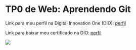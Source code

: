 <h1>TP0 de Web: Aprendendo Git</h1>

Link para meu perfil na Digital Innovation One (DIO):
<a href="https://web.digitalinnovation.one/users/pierrevieiraggg?tab=achievements">perfil</a>

Link para baixar meu certificado na DIO:
<a href="https://certificates.digitalinnovation.one/1590345D">perfil</a>

<img src="https://fegemo.github.io/cefet-web/images/medalha-curso-git-na-dio.png">